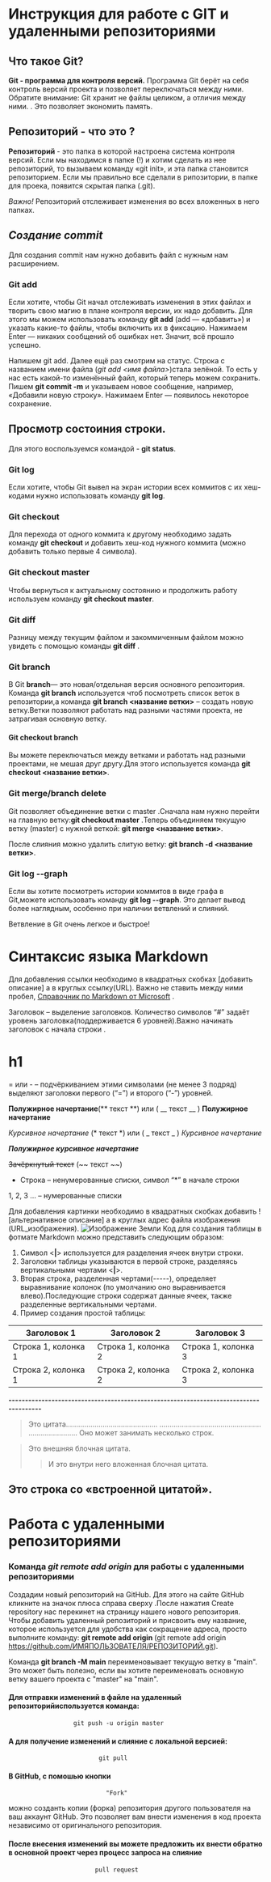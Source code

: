 # Инструкция для работе с GIT и удаленными репозиториями

## Что такое Git? 
**Git - программа для контроля версий.** Программа Git берёт на себя контроль версий
проекта и позволяет переключаться между
ними. Обратите внимание: Git хранит не файлы целиком, а отличия между ними.
. Это позволяет
экономить память. 

## Репозиторий - что это ?

**Репозиторий** - это папка в которой настроена система контроля версий. Если мы находимся в папке (!) и хотим сделать из нее репозиторий, то вызываем команду «git init», и эта папка становится репозиторием. Если мы правильно все сделали в рипозитории, в папке для проека, появится скрытая папка (.git).

*Важно!* Репозиторий отслеживает изменения во всех вложенных в него папках.

## *Создание commit*

Для создания commit нам нужно добавить файл с нужным нам расширением.

### Git add 

Если хотите, чтобы Git начал отслеживать изменения в этих файлах и творить свою магию в
плане контроля версии, их надо добавить. Для этого мы можем использовать команду **git add** (add — «добавить») и указать какие-то
файлы, чтобы включить их в фиксацию. Нажимаем
Enter — никаких сообщений об ошибках нет. Значит, всё прошло успешно.

Напишем git add. Далее ещё раз смотрим на статус. Строка с названием имени файла (*git add <имя файла>*)стала зелёной. То
есть у нас есть какой-то изменённый файл, который теперь можем сохранить. Пишем  **git commit -m** и указываем новое сообщение, например, «Добавили новую строку». Нажимаем Enter
— появилось некоторое сохранение.

## Просмотр состоиния строки.

Для этого воспользуемся командой - **git status**.

### Git log 

Если хотите, чтобы Git вывел на экран истории всех коммитов с их хеш-кодами нужно использовать команду **git log**.

### Git checkout 

Для перехода от одного коммита к другому необходимо задать команду **git checkout** и добавить хеш-код нужного коммита (можно добавить только первые 4 символа).

 ### Git checkout master
Чтобы  вернуться к актуальному состоянию и продолжить работу используем команду **git checkout master**.

### Git diff

Разницу между текущим файлом и закоммиченным файлом можно увидеть с помощью команды **git diff** .

### Git branch
В Git **branch**— это новая/отдельная версия основного репозитория. Команда **git branch** используется чтоб посмотреть список веток в репозитории,а команда **git branch <название ветки>** – создать новую ветку.Ветки позволяют работать над разными частями проекта, не затрагивая основную ветку.
#### Git checkout branch 
Вы можете переключаться между ветками и работать над разными проектами, не мешая друг другу.Для этого используется команда **git checkout <название ветки>**.

### Git merge/branch delete 
Git позволяет объединение ветки с master .Сначала нам нужно перейти на главную ветку:**git checkout master** .Теперь объединяем текущую ветку (master) с нужной веткой: **git merge <название ветки>**.

После слияния можно удалить слитую ветку: **git branch -d <название ветки>**.   

### Git log --graph
Если вы хотите посмотреть истории коммитов в виде графа в Git,можете использовать команду **git log --graph**. Это делает вывод более наглядным, особенно при наличии ветвлений и слияний. 

Ветвление в Git очень легкое и быстрое!

# Синтаксис языка Markdown
Для добавления ссылки необходимо в квадратных скобках [добавить описание]  а в круглых ссылку(URL). Важно не ставить между ними пробел, [Справочник по Markdown от Microsoft](https://docs.microsoft.com/ru-ru/contribute/markdown-reference) .

Заголовок – выделение заголовков. Количество символов “#” задаёт уровень заголовка(поддерживается 6 уровней).Важно начинать заголовок с начала строки .
# h1 

= или - – подчёркиванием этими символами (не менее 3 подряд) выделяют заголовки первого
(“=”) и второго (“-”) уровней.

**Полужирное начертание**(** текст **) или ( __ текст __ ) __Полужирное начертание__

*Курсивное начертание* (* текст *) или ( _ текст _ ) _Курсивное начертание_

***Полужирное курсивное начертание***

~~Зачёркнутый текст~~ (~~ текст ~~)

* Строка – ненумерованные списки, символ “*” в начале строки

1, 2, 3 … – нумерованные списки


Для добавления картинки необходимо в квадратных скобках добавить ![альтернативное описание]  а в круглых адрес файла изображения (URL_изображения).
![Изображение Земли](1.jpg) Код для создания таблицы в фотмате Markdown можно представить следующим образом:
1. Символ <**|**> используется для разделения ячеек внутри строки.
2. Заголовки таблицы указываются в первой строке, разделяясь вертикальными чертами <**|**>.
3. Вторая строка, разделенная чертами(-----), определяет выравнивание колонок (по умолчанию оно выравнивается влево).Последующие строки содержат данные ячеек, также разделенные вертикальными чертами.
4. Пример создания простой таблицы:

|Заголовок 1 | Заголовок 2 | Заголовок 3 |
|-------------|-------------|-------------|
| Строка 1, колонка 1 | Строка 1, колонка 2 | Строка 1, колонка 3 |
| Строка 2, колонка 1 | Строка 2, колонка 2 | Строка 2, колонка 3 | 

**--------------------------------------------------------------------------------------**
> Это цитата............................................. .................................................. ........................
> Оно может занимать несколько строк.

>Это внешняя блочная цитата.
>> И это внутри него вложенная блочная цитата.

Это строка со «встроенной цитатой».
-------------------------------------------------

# Работа с удаленными репозиториями

### Команда *git remote add origin* для работы с удаленными репозиториями
Создадим новый репозиторий на GitHub. Для этого на сайте GitHub кликните на значок плюса справа сверху .После нажатия Create repository нас перекинет на страницу нашего нового репозитория. 
Чтобы добавить удаленный репозиторий и присвоить ему название, которое используется для удобства как сокращение адреса, просто выполните команду:
**git remote add origin <URL>**(git remote add origin https://github.com/ИМЯПОЛЬЗОВАТЕЛЯ/РЕПОЗИТОРИЙ.git).

Команда **git branch -M main** переименовывает текущую ветку в "main". Это может быть полезно, если вы хотите переименовать основную ветку вашего проекта с "master" на "main".

#### Для отправки изменений в файле на удаленный репозиторийиспользуется команда: 
                      git push -u origin master

#### А для получение изменений и слияние с локальной версией:
                             git pull

#### В GitHub, с помошью  кнопки 
                               "Fork" 
можно созданть копии (форка) репозитория другого пользователя на ваш аккаунт GitHub. Это позволяет вам внести изменения в код проекта независимо от оригинального репозитория. 
#### После внесения изменений вы можете предложить их внести обратно в основной проект через процесс запроса на слияние 
                            pull request

